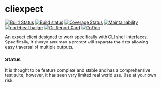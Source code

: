 # cliexpect 
[![Build Status](https://travis-ci.org/nu11ptr/cliexpect.svg?branch=master)](https://travis-ci.org/nu11ptr/cliexpect) [![Build status](https://ci.appveyor.com/api/projects/status/hcn04efhv6be9qef/branch/master?svg=true)](https://ci.appveyor.com/project/nu11ptr/cliexpect/branch/master) [![Coverage Status](https://coveralls.io/repos/github/nu11ptr/cliexpect/badge.svg?branch=master)](https://coveralls.io/github/nu11ptr/cliexpect?branch=master) [![Maintainability](https://api.codeclimate.com/v1/badges/58fd89136467e9c5f5f2/maintainability)](https://codeclimate.com/github/nu11ptr/cliexpect/maintainability) [![codebeat badge](https://codebeat.co/badges/bc9f0e88-f744-4383-8a81-b0e6672f2fbd)](https://codebeat.co/projects/github-com-nu11ptr-cliexpect-master) [![Go Report Card](https://goreportcard.com/badge/github.com/nu11ptr/cliexpect)](https://goreportcard.com/report/github.com/nu11ptr/cliexpect) [![GoDoc](https://godoc.org/github.com/nu11ptr/cliexpect?status.svg)](https://godoc.org/github.com/nu11ptr/cliexpect)

An expect client designed to work specifically with CLI shell interfaces. Specifically, it always assumes a prompt will separate the data allowing easy traversal of multiple outputs.

### Status

It is thought to be feature complete and stable and has a comprehensive test suite, however, it has seen very limited real world use. Use at your own risk.
